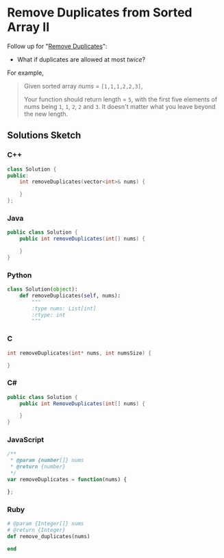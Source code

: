 # Remove Duplicates from Sorted Array II

Follow up for "[Remove Duplicates](./Problems/026-RemoveDuplicatesFromSortedArray.md)":
* What if duplicates are allowed at most *twice*?

For example,

> Given sorted array *nums* = `[1,1,1,2,2,3]`, 
>
> Your function should return length = `5`, with the first five elements of nums being `1`, `1`, `2`, `2` and `3`. It doesn't matter what you leave beyond the new length. 

## Solutions Sketch

### C++
```C++
class Solution {
public:
    int removeDuplicates(vector<int>& nums) {

    }
};
```

### Java
```Java
public class Solution {
    public int removeDuplicates(int[] nums) {

    }
}
```

### Python
```Python
class Solution(object):
    def removeDuplicates(self, nums):
        """
        :type nums: List[int]
        :rtype: int
        """
```

### C
```C
int removeDuplicates(int* nums, int numsSize) {

}
```

### C# 
```C#
public class Solution {
    public int RemoveDuplicates(int[] nums) {

    }
}
```

### JavaScript
```JavaScript
/**
 * @param {number[]} nums
 * @return {number}
 */
var removeDuplicates = function(nums) {

};
```

### Ruby
```Ruby
# @param {Integer[]} nums
# @return {Integer}
def remove_duplicates(nums)

end
```

